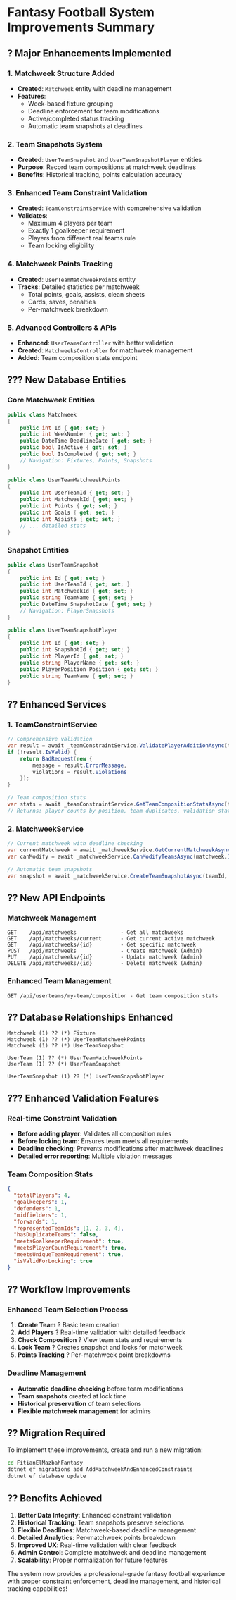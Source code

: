 # Fantasy Football System Improvements Summary

## ? Major Enhancements Implemented

### 1. **Matchweek Structure Added**
- **Created**: `Matchweek` entity with deadline management
- **Features**:
  - Week-based fixture grouping
  - Deadline enforcement for team modifications
  - Active/completed status tracking
  - Automatic team snapshots at deadlines

### 2. **Team Snapshots System**
- **Created**: `UserTeamSnapshot` and `UserTeamSnapshotPlayer` entities
- **Purpose**: Record team compositions at matchweek deadlines
- **Benefits**: Historical tracking, points calculation accuracy

### 3. **Enhanced Team Constraint Validation**
- **Created**: `TeamConstraintService` with comprehensive validation
- **Validates**:
  - Maximum 4 players per team
  - Exactly 1 goalkeeper requirement
  - Players from different real teams rule
  - Team locking eligibility

### 4. **Matchweek Points Tracking**
- **Created**: `UserTeamMatchweekPoints` entity
- **Tracks**: Detailed statistics per matchweek
  - Total points, goals, assists, clean sheets
  - Cards, saves, penalties
  - Per-matchweek breakdown

### 5. **Advanced Controllers & APIs**
- **Enhanced**: `UserTeamsController` with better validation
- **Created**: `MatchweeksController` for matchweek management
- **Added**: Team composition stats endpoint

## ??? New Database Entities

### Core Matchweek Entities
```csharp
public class Matchweek
{
    public int Id { get; set; }
    public int WeekNumber { get; set; }
    public DateTime DeadlineDate { get; set; }
    public bool IsActive { get; set; }
    public bool IsCompleted { get; set; }
    // Navigation: Fixtures, Points, Snapshots
}

public class UserTeamMatchweekPoints
{
    public int UserTeamId { get; set; }
    public int MatchweekId { get; set; }
    public int Points { get; set; }
    public int Goals { get; set; }
    public int Assists { get; set; }
    // ... detailed stats
}
```

### Snapshot Entities
```csharp
public class UserTeamSnapshot
{
    public int Id { get; set; }
    public int UserTeamId { get; set; }
    public int MatchweekId { get; set; }
    public string TeamName { get; set; }
    public DateTime SnapshotDate { get; set; }
    // Navigation: PlayerSnapshots
}

public class UserTeamSnapshotPlayer
{
    public int Id { get; set; }
    public int SnapshotId { get; set; }
    public int PlayerId { get; set; }
    public string PlayerName { get; set; }
    public PlayerPosition Position { get; set; }
    public string TeamName { get; set; }
}
```

## ?? Enhanced Services

### 1. TeamConstraintService
```csharp
// Comprehensive validation
var result = await _teamConstraintService.ValidatePlayerAdditionAsync(teamId, playerId);
if (!result.IsValid) {
    return BadRequest(new { 
        message = result.ErrorMessage, 
        violations = result.Violations 
    });
}

// Team composition stats
var stats = await _teamConstraintService.GetTeamCompositionStatsAsync(teamId);
// Returns: player counts by position, team duplicates, validation status
```

### 2. MatchweekService
```csharp
// Current matchweek with deadline checking
var currentMatchweek = await _matchweekService.GetCurrentMatchweekAsync();
var canModify = await _matchweekService.CanModifyTeamsAsync(matchweek.Id);

// Automatic team snapshots
var snapshot = await _matchweekService.CreateTeamSnapshotAsync(teamId, matchweekId);
```

## ?? New API Endpoints

### Matchweek Management
```
GET    /api/matchweeks              - Get all matchweeks
GET    /api/matchweeks/current      - Get current active matchweek
GET    /api/matchweeks/{id}         - Get specific matchweek
POST   /api/matchweeks              - Create matchweek (Admin)
PUT    /api/matchweeks/{id}         - Update matchweek (Admin)
DELETE /api/matchweeks/{id}         - Delete matchweek (Admin)
```

### Enhanced Team Management
```
GET /api/userteams/my-team/composition - Get team composition stats
```

## ?? Database Relationships Enhanced

```
Matchweek (1) ?? (*) Fixture
Matchweek (1) ?? (*) UserTeamMatchweekPoints
Matchweek (1) ?? (*) UserTeamSnapshot

UserTeam (1) ?? (*) UserTeamMatchweekPoints
UserTeam (1) ?? (*) UserTeamSnapshot

UserTeamSnapshot (1) ?? (*) UserTeamSnapshotPlayer
```

## ??? Enhanced Validation Features

### Real-time Constraint Validation
- **Before adding player**: Validates all composition rules
- **Before locking team**: Ensures team meets all requirements
- **Deadline checking**: Prevents modifications after matchweek deadlines
- **Detailed error reporting**: Multiple violation messages

### Team Composition Stats
```json
{
  "totalPlayers": 4,
  "goalkeepers": 1,
  "defenders": 1,
  "midfielders": 1,
  "forwards": 1,
  "representedTeamIds": [1, 2, 3, 4],
  "hasDuplicateTeams": false,
  "meetsGoalkeeperRequirement": true,
  "meetsPlayerCountRequirement": true,
  "meetsUniqueTeamRequirement": true,
  "isValidForLocking": true
}
```

## ?? Workflow Improvements

### Enhanced Team Selection Process
1. **Create Team** ? Basic team creation
2. **Add Players** ? Real-time validation with detailed feedback
3. **Check Composition** ? View team stats and requirements
4. **Lock Team** ? Creates snapshot and locks for matchweek
5. **Points Tracking** ? Per-matchweek point breakdowns

### Deadline Management
- **Automatic deadline checking** before team modifications
- **Team snapshots** created at lock time
- **Historical preservation** of team selections
- **Flexible matchweek management** for admins

## ?? Migration Required

To implement these improvements, create and run a new migration:

```bash
cd FitianElMazbahFantasy
dotnet ef migrations add AddMatchweekAndEnhancedConstraints
dotnet ef database update
```

## ?? Benefits Achieved

1. **Better Data Integrity**: Enhanced constraint validation
2. **Historical Tracking**: Team snapshots preserve selections
3. **Flexible Deadlines**: Matchweek-based deadline management
4. **Detailed Analytics**: Per-matchweek points breakdown
5. **Improved UX**: Real-time validation with clear feedback
6. **Admin Control**: Complete matchweek and deadline management
7. **Scalability**: Proper normalization for future features

The system now provides a professional-grade fantasy football experience with proper constraint enforcement, deadline management, and historical tracking capabilities!